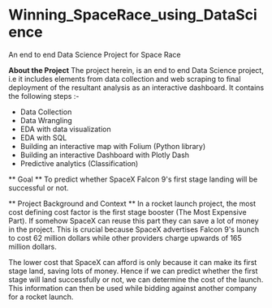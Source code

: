 # Winning_SpaceRace_using_DataScience
An end to end Data Science Project for Space Race

**About the Project**
The project herein, is an end to end Data Science project, i.e it includes elements from data collection 
and web scraping to final deployment of the resultant analysis as an interactive dashboard. It contains the 
following steps :- 

* Data Collection
* Data Wrangling
* EDA with data visualization
* EDA with SQL
* Building an interactive map with Folium (Python library)
* Building an interactive Dashboard with Plotly Dash
* Predictive analytics (Classification)

** Goal **
To predict whether SpaceX Falcon 9's first stage landing will be successful or not. 

** Project Background and Context **
In a rocket launch project, the most cost defining cost factor is the first stage booster (The Most Expensive Part).
If somehow SpaceX can reuse this part they can save a lot of money in the project. This is crucial because SpaceX 
advertises Falcon 9's launch to cost 62 million dollars while other providers charge upwards of 165 million dollars. 

The lower cost that SpaceX can afford is only because it can make its first stage land, saving lots of money. Hence if 
we can predict whether the first stage will land successfully or not, we can determine the cost of the launch. 
This information can then be used while bidding against another company for a rocket launch.
